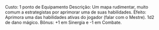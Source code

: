 Custo: 1 ponto de Equipamento
Descrição: Um mapa rudimentar, muito comum a estrategistas por aprimorar uma de suas habilidades.
Efeito: Aprimora uma das habilidades ativas do jogador (falar com o Mestre). 1d2 de dano mágico.
Bônus: +1 em Sinergia e -1 em Combate.